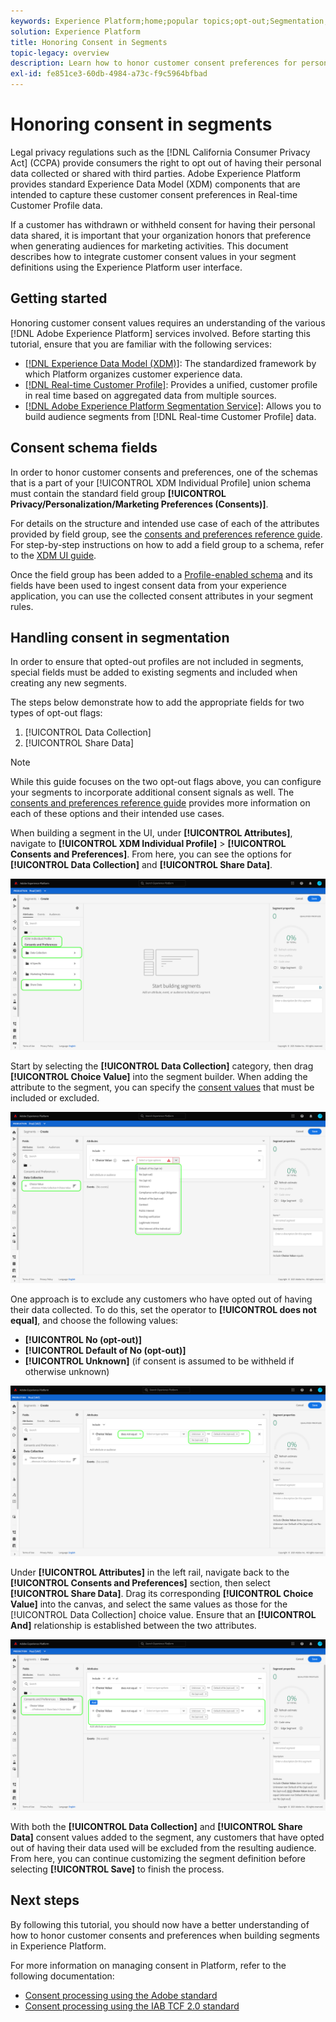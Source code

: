 ```yaml
---
keywords: Experience Platform;home;popular topics;opt-out;Segmentation;Segmentation service;segmentation service;honor opt-outs;opt-outs;opt out;opt outs;consent;share;collect;
solution: Experience Platform
title: Honoring Consent in Segments
topic-legacy: overview
description: Learn how to honor customer consent preferences for personal data collection and sharing in segment operations.
exl-id: fe851ce3-60db-4984-a73c-f9c5964bfbad
---
```

# Honoring consent in segments

Legal privacy regulations such as the [!DNL California Consumer Privacy Act] (CCPA) provide consumers the right to opt out of having their personal data collected or shared with third parties. Adobe Experience Platform provides standard Experience Data Model (XDM) components that are intended to capture these customer consent preferences in Real-time Customer Profile data.

If a customer has withdrawn or withheld consent for having their personal data shared, it is important that your organization honors that preference when generating audiences for marketing activities. This document describes how to integrate customer consent values in your segment definitions using the Experience Platform user interface.

## Getting started

Honoring customer consent values requires an understanding of the various [!DNL Adobe Experience Platform] services involved. Before starting this tutorial, ensure that you are familiar with the following services:

* [[!DNL Experience Data Model (XDM)]](../xdm/home.md): The standardized framework by which Platform organizes customer experience data.
* [[!DNL Real-time Customer Profile]](../profile/home.md): Provides a unified, customer profile in real time based on aggregated data from multiple sources.
* [[!DNL Adobe Experience Platform Segmentation Service]](./home.md): Allows you to build audience segments from [!DNL Real-time Customer Profile] data.

## Consent schema fields

In order to honor customer consents and preferences, one of the schemas that is a part of your [!UICONTROL XDM Individual Profile] union schema must contain the standard field group **[!UICONTROL Privacy/Personalization/Marketing Preferences (Consents)]**.

For details on the structure and intended use case of each of the attributes provided by  field group, see the [consents and preferences reference guide](../xdm/field-groups/profile/consents.md). For step-by-step instructions on how to add a field group to a schema, refer to the [XDM UI guide](../xdm/ui/resources/schemas.md#add-field-groups).

Once the field group has been added to a [Profile-enabled schema](../xdm/ui/resources/schemas.md#profile) and its fields have been used to ingest consent data from your experience application, you can use the collected consent attributes in your segment rules.

## Handling consent in segmentation 

In order to ensure that opted-out profiles are not included in segments, special fields must be added to existing segments and included when creating any new segments.

The steps below demonstrate how to add the appropriate fields for two types of opt-out flags:

1. [!UICONTROL Data Collection]
1. [!UICONTROL Share Data]

>[!NOTE]
>
>While this guide focuses on the two opt-out flags above, you can configure your segments to incorporate additional consent signals as well. The [consents and preferences reference guide](../xdm/field-groups/profile/consents.md) provides more information on each of these options and their intended use cases.

When building a segment in the UI, under **[!UICONTROL Attributes]**, navigate to **[!UICONTROL XDM Individual Profile]** > **[!UICONTROL Consents and Preferences]**. From here, you can see the options for **[!UICONTROL Data Collection]** and **[!UICONTROL Share Data]**.

![](./images/opt-outs/consents.png)

Start by selecting the **[!UICONTROL Data Collection]** category, then drag **[!UICONTROL Choice Value]** into the segment builder. When adding the attribute to the segment, you can specify the [consent values](../xdm/field-groups/profile/consents.md#choice-values) that must be included or excluded.

![](./images/opt-outs/consent-values.png)

One approach is to exclude any customers who have opted out of having their data collected. To do this, set the operator to **[!UICONTROL does not equal]**, and choose the following values:

* **[!UICONTROL No (opt-out)]**
* **[!UICONTROL Default of No (opt-out)]**
* **[!UICONTROL Unknown]** (if consent is assumed to be withheld if otherwise unknown)

![](./images/opt-outs/collect.png)

Under **[!UICONTROL Attributes]** in the left rail, navigate back to the **[!UICONTROL Consents and Preferences]** section, then select **[!UICONTROL Share Data]**. Drag its corresponding **[!UICONTROL Choice Value]** into the canvas, and select the same values as those for the [!UICONTROL Data Collection] choice value. Ensure that an **[!UICONTROL And]** relationship is established between the two attributes.

![](./images/opt-outs/share.png)

With both the **[!UICONTROL Data Collection]** and **[!UICONTROL Share Data]** consent values added to the segment, any customers that have opted out of having their data used will be excluded from the resulting audience. From here, you can continue customizing the segment definition before selecting **[!UICONTROL Save]** to finish the process.

## Next steps

By following this tutorial, you should now have a better understanding of how to honor customer consents and preferences when building segments in Experience Platform.

For more information on managing consent in Platform, refer to the following documentation:

* [Consent processing using the Adobe standard](../landing/governance-privacy-security/consent/adobe/overview.md)
* [Consent processing using the IAB TCF 2.0 standard](../landing/governance-privacy-security/consent/iab/overview.md)